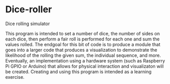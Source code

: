 # Dice-roller
Dice rolling simulator 

This program is intended to set a number of dice, the number of sides on each dice, then perform a fair roll is performed for each one and sum the values rolled. The endgoal for this bit of code is to produce a module that goes into a larger code that produces a visualization to demonstrate the likelihood of the rolling the given sum, the individual sequence, and more. Eventually, an implementation using a hardware system (such as Raspberry Pi GPIO or Arduino) that allows for physical interaction and visualizaton will be created. Creating and using this program is intended as a learning exercise. 
